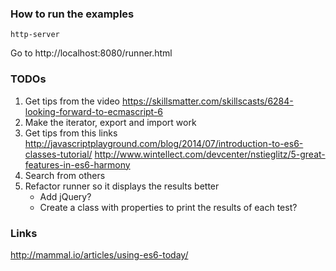 ### How to run the examples

```
http-server
```

Go to http://localhost:8080/runner.html


### TODOs

1. Get tips from the video
https://skillsmatter.com/skillscasts/6284-looking-forward-to-ecmascript-6
2. Make the iterator, export and import work
3. Get tips from this links
http://javascriptplayground.com/blog/2014/07/introduction-to-es6-classes-tutorial/
http://www.wintellect.com/devcenter/nstieglitz/5-great-features-in-es6-harmony
4. Search from others
5. Refactor runner so it displays the results better
    + Add jQuery?
    + Create a class with properties to print the results of each test?


### Links

http://mammal.io/articles/using-es6-today/
